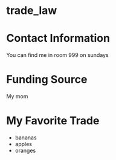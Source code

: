 # trade_law

# Contact Information

You can find me in room 999 on sundays

# Funding Source

My mom

# My Favorite Trade

* bananas
* apples
* oranges
